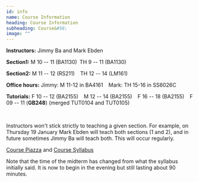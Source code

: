```yaml
---
id: info
name: Course Information
heading: Course Information
subheading: Course&#58; 
image: ""
---
```


**Instructors:**  Jimmy Ba and Mark Ebden

**Section1:** M 10 -- 11 (BA1130)&ensp;TH 9 -- 11 (BA1130)

**Section2:** M 11 -- 12 (RS211) &ensp; TH 12 -- 14 (LM161)

**Office hours:** Jimmy: M 11-12 in BA4161 &ensp; Mark: TH 15-16 in SS6026C

**Tutorials:** F 10 -- 12 (BA2155) &ensp; M 12 -- 14 (BA2155) &ensp; F 16 -- 18 (BA2155) &ensp; F 09 -- 11 (**GB248**) (merged TUT0104 and TUT0105)

&ensp;

Instructors won't stick strictly to teaching a given section. For example, on Thursday 19 January Mark Ebden will teach both sections (1 and 2), and in future sometimes Jimmy Ba will teach both. This will occur regularly.

[Course Piazza]() and [Course Syllabus](http://databeauty.com/ece521/syllabus.pdf)

Note that the time of the midterm has changed from what the syllabus initially said. It is now to begin in the evening but still lasting about 90 minutes.
